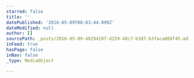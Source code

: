 ```yaml
---
starred: false
title: ''
datePublished: '2016-05-09T08:03:44.099Z'
dateModified: null
author: []
sourcePath: _posts/2016-05-09-4829410f-d259-48c7-b3d7-b3faca869f45.md
inFeed: true
hasPage: false
inNav: false
_type: MediaObject

---
```

